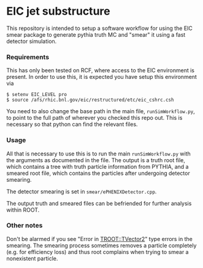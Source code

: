 # EIC jet substructure 

This repository is intended to setup a software workflow for using the EIC smear package to generate pythia truth MC and "smear" it using a fast detector simulation. 


### Requirements

This has only been tested on RCF, where access to the EIC environment is present. In order to use this, it is expected you have setup this environment via

```
$ setenv EIC_LEVEL pro 
$ source /afs/rhic.bnl.gov/eic/restructured/etc/eic_cshrc.csh

```

You need to also change the base path in the main file, `runSimWorkflow.py`, to point to the full path of wherever you checked this repo out. This is necessary so that python can find the relevant files.

### Usage
All that is necessary to use this is to run the main `runSimWorkflow.py` with the arguments as documented in the file. The output is a truth root file, which contains a tree with truth particle information from PYTHIA, and a smeared root file, which contains the particles after undergoing detector smearing.

The detector smearing is set in `smear/ePHENIXDetector.cpp`.

The output truth and smeared files can be befriended for further analysis within ROOT.


### Other notes

Don't be alarmed if you see "Error in <TROOT::TVector2>" type errors in the smearing. The smearing process sometimes removes a particle completely (e.g. for efficiency loss) and thus root complains when trying to smear a nonexistent particle.